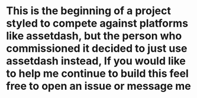 # This is the beginning of a project styled to compete against platforms like assetdash, but the person who commissioned it decided to just use assetdash instead, If you would like to help me continue to build this feel free to open an issue or message me
